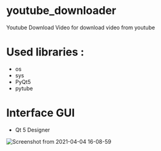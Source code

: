 # youtube_downloader
Youtube Download Video
for download video from youtube

# Used libraries : 

+ os
+ sys
+ PyQt5
+ pytube

# Interface GUI

+ Qt 5 Designer

![Screenshot from 2021-04-04 16-08-59](https://user-images.githubusercontent.com/80406227/113517144-39015400-9576-11eb-92a4-d864b27b3b2f.png)
